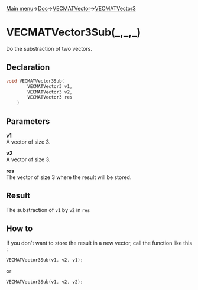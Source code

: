 [Main menu](../../../../Readme.md)->[Doc](../../../VECMATKit.md)->[VECMATVector](../../VECMATVector.md)->[VECMATVector3](../../VECMATVector3.md)

# VECMATVector3Sub(\_,\_,\_)
Do the substraction of two vectors.

## **Declaration**
```C
void VECMATVector3Sub(
        VECMATVector3 v1,
        VECMATVector3 v2,
        VECMATVector3 res
    )
```


## **Parameters**
**v1**  
A vector of size 3.

**v2**  
A vector of size 3.

**res**  
The vector of size 3 where the result will be stored.

## **Result**
The substraction of `v1` by `v2` in `res`

## **How to**
If you don't want to store the result in a new vector, call the function like this :
```C
VECMATVector3Sub(v1, v2, v1);
```
or
```C
VECMATVector3Sub(v1, v2, v2);
```
